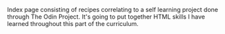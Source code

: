 Index page consisting of recipes correlating to a self learning project done through The Odin Project.
It's going to put together HTML skills I have learned throughout this part of the curriculum.
